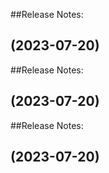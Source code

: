 ##Release Notes:

## (2023-07-20)


##Release Notes:

## (2023-07-20)


##Release Notes:

## (2023-07-20)
